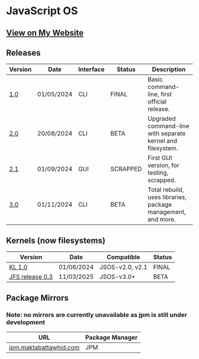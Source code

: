 # JavaScript OS

## [View on My Website](https://maktabattawhid.com/misc/jsos)

## Releases

| Version | Date       | Interface | Status  | Description |
|---------|-----------|-----------|---------|-------------|
| [1.0](JSOS/JSOS-v1.0.html) | 01/05/2024 | CLI | FINAL  | Basic command-line, first official release. |
| [2.0](JSOS/JSOS-v2.0.html) | 20/08/2024 | CLI | BETA  | Upgraded command-line with separate kernel and filesystem. |
| [2.1](JSOS/JSOS-v2.1.html) | 01/09/2024 | GUI | SCRAPPED  | First GUI version, for testing, scrapped. |
| [3.0](JSOS/JSOS-v3.0.html) | 01/11/2024 | CLI | BETA  | Total rebuild, uses libraries, package management, and more. |

## Kernels (now filesystems)

| Version | Date       | Compatible | Status  |
|---------|-----------|------------|---------|
| [KL 1.0](JSOS/kernel-v1.0.js) | 01/06/2024 | JSOS-v2.0, v2.1 | FINAL |
| [JFS release 0.3](JSOS/JFS-r0.3.json) | 11/03/2025 | JSOS-v3.0+ | BETA |

## Package Mirrors

### Note: no mirrors are currently unavailable as jpm is still under development

| URL | Package Manager |
|-----|----------------|
| [jpm.maktabattawhid.com](https://jpm.maktabattawhid.com) | JPM |
